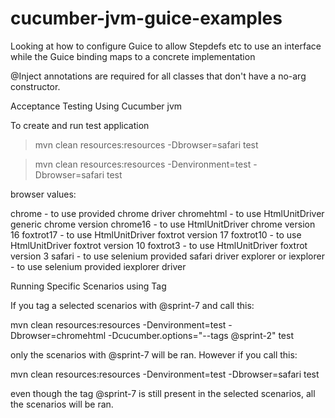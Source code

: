 cucumber-jvm-guice-examples
===========================

Looking at how to configure Guice to allow Stepdefs etc to use an interface while the Guice binding maps to a concrete implementation

@Inject annotations are required for all classes that don't have a no-arg constructor.


Acceptance Testing Using Cucumber jvm


To create and run test application

> mvn clean resources:resources -Dbrowser=safari test

> mvn clean resources:resources -Denvironment=test -Dbrowser=safari test

browser values:

chrome - to use provided chrome driver 
chromehtml - to use HtmlUnitDriver generic chrome version
chrome16 - to use HtmlUnitDriver chrome version 16
foxtrot17 - to use HtmlUnitDriver foxtrot version 17
foxtrot10 - to use HtmlUnitDriver foxtrot version 10
foxtrot3 - to use HtmlUnitDriver foxtrot version 3
safari - to use selenium provided safari driver
explorer or iexplorer - to use selenium provided iexplorer driver


Running Specific Scenarios using Tag

If you tag a selected scenarios with @sprint-7 and call this:

  mvn clean resources:resources -Denvironment=test -Dbrowser=chromehtml -Dcucumber.options="--tags @sprint-2" test

only the scenarios with @sprint-7 will be ran. However if you call this:
 
  mvn clean resources:resources -Denvironment=test -Dbrowser=safari test

even though the tag @sprint-7 is still present in the selected scenarios, all the scenarios will be ran.  

